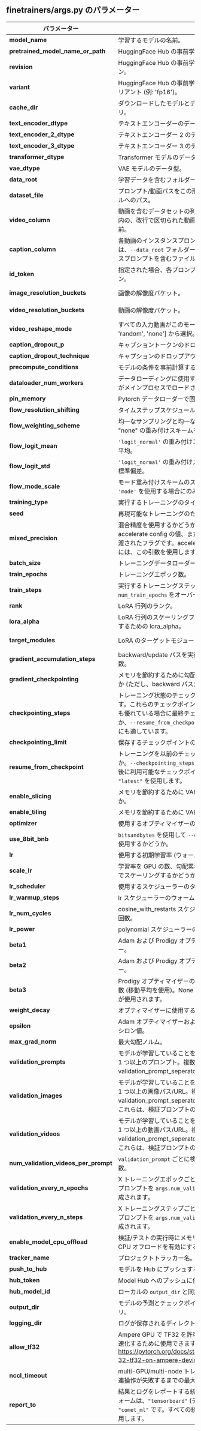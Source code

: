 ## finetrainers/args.py のパラメーター

| パラメーター | 説明 | 型 | デフォルト値 |
|---|---|---|---|
| **model_name** | 学習するモデルの名前。 | str |  |
| **pretrained_model_name_or_path** |  HuggingFace Hub の事前学習済みモデルのパスまたは識別子。 | str | None |
| **revision** | HuggingFace Hub の事前学習済みモデルの識別子のリビジョン。 | Optional[str] | None |
| **variant** | HuggingFace Hub の事前学習済みモデルのモデルファイルのバリアント (例: 'fp16')。 | Optional[str] | None |
| **cache_dir** | ダウンロードしたモデルとデータセットが保存されるディレクトリ。 | Optional[str] | None |
| **text_encoder_dtype** | テキストエンコーダーのデータ型。 | torch.dtype | torch.bfloat16 |
| **text_encoder_2_dtype** | テキストエンコーダー 2 のデータ型。 | torch.dtype | torch.bfloat16 |
| **text_encoder_3_dtype** | テキストエンコーダー 3 のデータ型。 | torch.dtype | torch.bfloat16 |
| **transformer_dtype** | Transformer モデルのデータ型。 | torch.dtype | torch.bfloat16 |
| **vae_dtype** | VAE モデルのデータ型。 | torch.dtype | torch.bfloat16 |
| **data_root** | 学習データを含むフォルダー。 | str | None |
| **dataset_file** | プロンプト/動画パスをこの形式でロードする場合の CSV ファイルへのパス。 | Optional[str] | None |
| **video_column** | 動画を含むデータセットの列。または、`--data_root` フォルダー内の、改行で区切られた動画データへのパスを含むファイルの名前。 | str | None |
| **caption_column** | 各動画のインスタンスプロンプトを含むデータセットの列。または、`--data_root` フォルダー内の、改行で区切られたインスタンスプロンプトを含むファイルの名前。 | str | None |
| **id_token** | 指定された場合、各プロンプトの先頭に追加される識別子トークン。 | Optional[str] | None |
| **image_resolution_buckets** | 画像の解像度バケット。 | List[Tuple[int, int]] | None |
| **video_resolution_buckets** | 動画の解像度バケット。 | List[Tuple[int, int, int]] | None |
| **video_reshape_mode** | すべての入力動画がこのモードにリシェイプされます。['center', 'random', 'none'] から選択。 | Optional[str] | None |
| **caption_dropout_p** | キャプショントークンのドロップアウトの確率。 | float | 0.00 |
| **caption_dropout_technique** | キャプションのドロップアウトに使用する手法。 | str | "empty" |
| **precompute_conditions** | モデルの条件を事前計算するかどうか。 | bool | False |
| **dataloader_num_workers** | データローディングに使用するサブプロセスの数。0 は、データがメインプロセスでロードされることを意味します。 | int | 0 |
| **pin_memory** | Pytorch データローダーで固定メモリ設定を使用するかどうか。 | bool | False |
| **flow_resolution_shifting** | タイムステップスケジュールの解像度依存シフト。 | bool | False |
| **flow_weighting_scheme** |  均一なサンプリングと均一な損失のために、デフォルトでは "none" の重み付けスキームを使用します。 | str | "none" |
| **flow_logit_mean** | `'logit_normal'` の重み付けスキームを使用する場合に使用する平均。 | float | 0.0 |
| **flow_logit_std** | `'logit_normal'` の重み付けスキームを使用する場合に使用する標準偏差。 | float | 1.0 |
| **flow_mode_scale** | モード重み付けスキームのスケール。`weighting_scheme` として `'mode'` を使用する場合にのみ有効です。 | float | 1.29 |
| **training_type** | 実行するトレーニングのタイプ。['lora'] から選択。 | str | None |
| **seed** | 再現可能なトレーニングのためのシード。 | int | 42 |
| **mixed_precision** | 混合精度を使用するかどうか。デフォルトは、現在のシステムの accelerate config の値、または `accelerate.launch` コマンドで渡されたフラグです。accelerate config をオーバーライドするには、この引数を使用します。 | str | None |
| **batch_size** | トレーニングデータローダーのバッチサイズ (デバイスごと)。 | int | 1 |
| **train_epochs** | トレーニングエポック数。 | int | 1 |
| **train_steps** | 実行するトレーニングステップの総数。指定した場合、`--num_train_epochs` をオーバーライドします。 | Optional[int] | None |
| **rank** | LoRA 行列のランク。 | int | 128 |
| **lora_alpha** | LoRA 行列のスケーリングファクター (lora_alpha / rank) を計算するための lora_alpha。 | float | 64 |
| **target_modules** | LoRA のターゲットモジュール。 | List[str] | ["to_k", "to_q", "to_v", "to_out.0"] |
| **gradient_accumulation_steps** | backward/update パスを実行する前に累積する更新ステップ数。 | int | 1 |
| **gradient_checkpointing** | メモリを節約するために勾配チェックポイントを使用するかどうか (ただし、backward パスが遅くなります)。 | bool | False |
| **checkpointing_steps** | トレーニング状態のチェックポイントを X 更新ごとに保存します。これらのチェックポイントは、最後のチェックポイントよりも優れている場合に最終チェックポイントとして使用できるほか、`--resume_from_checkpoint` を使用したトレーニングの再開にも適しています。 | int | 500 |
| **checkpointing_limit** | 保存するチェックポイントの最大数。 | Optional[int] | None |
| **resume_from_checkpoint** | トレーニングを以前のチェックポイントから再開するかどうか。`--checkpointing_steps` で保存されたパスを使用するか、最後に利用可能なチェックポイントを自動的に選択するには `"latest"` を使用します。 | Optional[str] | None |
| **enable_slicing** | メモリを節約するために VAE スライシングを使用するかどうか。 | bool | False |
| **enable_tiling** | メモリを節約するために VAE タイリングを使用するかどうか。 | bool | False |
| **optimizer** | 使用するオプティマイザーのタイプ。 | str | "adamw" |
| **use_8bit_bnb** | `bitsandbytes` を使用して `--optimizer` の 8 ビットバリアントを使用するかどうか。 | bool | False |
| **lr** | 使用する初期学習率 (ウォームアップ期間後)。 | float | 1e-4 |
| **scale_lr** | 学習率を GPU の数、勾配累積ステップ数、およびバッチサイズでスケーリングするかどうか。 | bool | False |
| **lr_scheduler** | 使用するスケジューラーのタイプ。 | str | "cosine_with_restarts" |
| **lr_warmup_steps** | lr スケジューラーのウォームアップのステップ数。 | int | 0 |
| **lr_num_cycles** | cosine_with_restarts スケジューラーでの lr のハードリセットの回数。 | int | 1 |
| **lr_power** | polynomial スケジューラーのパワーファクター。 | float | 1.0 |
| **beta1** | Adam および Prodigy オプティマイザーの beta1 パラメーター。 | float | 0.9 |
| **beta2** | Adam および Prodigy オプティマイザーの beta2 パラメーター。 | float | 0.95 |
| **beta3** | Prodigy オプティマイザーのステップサイズを計算するための係数 (移動平均を使用)。None に設定すると、beta2 の平方根の値が使用されます。 | Optional[float] | 0.999 |
| **weight_decay** | オプティマイザーに使用する weight decay。 | float | 0.0001 |
| **epsilon** | Adam オプティマイザーおよび Prodigy オプティマイザーのイプシロン値。 | float | 1e-8 |
| **max_grad_norm** | 最大勾配ノルム。 | float | 1.0 |
| **validation_prompts** | モデルが学習していることを検証するために検証中に使用される 1 つ以上のプロンプト。複数の検証プロンプトは、'--validation_prompt_seperator' 文字列で区切る必要があります。 | Optional[List[str]] | None |
| **validation_images** | モデルが学習していることを検証するために検証中に使用される 1 つ以上の画像パス/URL。複数の検証パスは、'--validation_prompt_seperator' 文字列で区切る必要があります。これらは、検証プロンプトの順序に対応する必要があります。 | Optional[List[str]] | None |
| **validation_videos** | モデルが学習していることを検証するために検証中に使用される 1 つ以上の動画パス/URL。複数の検証パスは、'--validation_prompt_seperator' 文字列で区切る必要があります。これらは、検証プロンプトの順序に対応する必要があります。 | Optional[List[str]] | None |
| **num_validation_videos_per_prompt** | `validation_prompt` ごとに検証中に生成する必要がある動画の数。 | int | 1 |
| **validation_every_n_epochs** | X トレーニングエポックごとに検証を実行します。検証は、検証プロンプトを `args.num_validation_videos` 回実行することで構成されます。 | Optional[int] | None |
| **validation_every_n_steps** | X トレーニングステップごとに検証を実行します。検証は、検証プロンプトを `args.num_validation_videos` 回実行することで構成されます。 | Optional[int] | None |
| **enable_model_cpu_offload** | 検証/テストの実行時にメモリを節約するために、モデルごとの CPU オフロードを有効にするかどうか。 | bool | False |
| **tracker_name** | プロジェクトトラッカー名。 | str | "finetrainers" |
| **push_to_hub** | モデルを Hub にプッシュするかどうか。 | bool | False |
| **hub_token** | Model Hub へのプッシュに使用するトークン。 | Optional[str] | None |
| **hub_model_id** | ローカルの `output_dir` と同期させるリポジトリの名前。 | Optional[str] | None |
| **output_dir** | モデルの予測とチェックポイントが書き込まれる出力ディレクトリ。 | str | "finetrainer-training" |
| **logging_dir** | ログが保存されるディレクトリ。 | Optional[str] | "logs" |
| **allow_tf32** | Ampere GPU で TF32 を許可するかどうか。トレーニングを高速化するために使用できます。詳細については、https://pytorch.org/docs/stable/notes/cuda.html#tensorfloat-32-tf32-on-ampere-devices を参照してください。 | bool | False |
| **nccl_timeout** | multi-GPU/multi-node トレーニング設定で allgather または関連操作が失敗するまでの最大タイムアウト時間。 | int | 1800 |
| **report_to** | 結果とログをレポートする統合。サポートされているプラットフォームは、`"tensorboard"` (デフォルト)、`"wandb"`、および `"comet_ml"` です。すべての統合にレポートするには、`"all"` を使用します。 | str | "wandb" |
